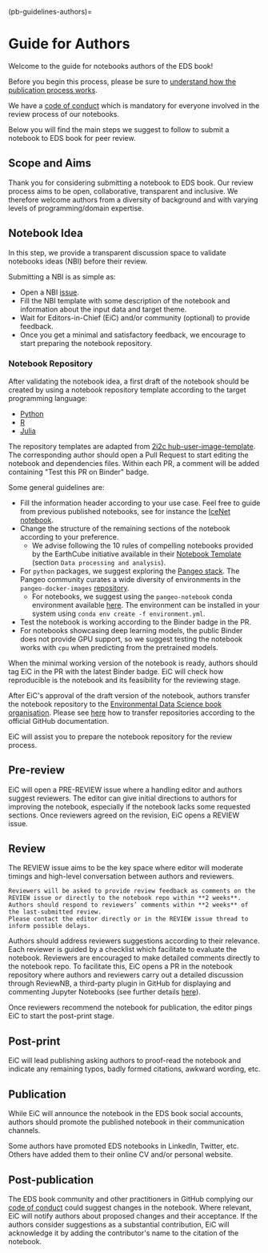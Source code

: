 (pb-guidelines-authors)=

# Guide for Authors
Welcome to the guide for notebooks authors of the EDS book! 

Before you begin this process, please be sure to [understand how the publication process works](pb-guidelines).

We have a [code of conduct](https://raw.githubusercontent.com/alan-turing-institute/environmental-ds-book/master/CODE_OF_CONDUCT.md) which is mandatory for everyone involved in the review process of our notebooks.

Below you will find the main steps we suggest to follow to submit a notebook to EDS book for peer review.

## Scope and Aims
Thank you for considering submitting a notebook to EDS book.
Our review process aims to be open, collaborative, transparent and inclusive. 
We therefore welcome authors from a diversity of background and with varying levels of programming/domain expertise.

## Notebook Idea
In this step, we provide a transparent discussion space to validate notebooks ideas (NBI) before their review. 

Submitting a NBI is as simple as:

* Open a NBI [issue](https://github.com/alan-turing-institute/environmental-ds-book/issues/new/choose).
* Fill the NBI template with some description of the notebook and information about the input data and target theme.
* Wait for Editors-in-Chief (EiC) and/or community (optional) to provide feedback.
* Once you get a minimal and satisfactory feedback, we encourage to start preparing the notebook repository.

### Notebook Repository
After validating the notebook idea, a first draft of the notebook should be created by using a notebook repository template according to the target programming language:
* [Python](https://github.com/Environmental-DS-Book/template_python)
* [R](https://github.com/Environmental-DS-Book/template_r)
* [Julia](https://github.com/Environmental-DS-Book/template_julia)

The repository templates are adapted from [2i2c hub-user-image-template](https://github.com/2i2c-org/hub-user-image-template). 
The corresponding author should open a Pull Request to start editing the notebook and dependencies files. 
Within each PR, a comment will be added containing "Test this PR on Binder" badge. 

Some general guidelines are:
* Fill the information header according to your use case. Feel free to guide from previous published notebooks, see for instance the [IceNet notebook](https://github.com/alan-turing-institute/environmental-ds-book/blob/master/book/gallery/modelling/polar-modelling-icenet.ipynb).
* Change the structure of the remaining sections of the notebook according to your preference.
  * We advise following the 10 rules of compelling notebooks provided by the EarthCube initiative available in their [Notebook Template](https://github.com/earthcube/NotebookTemplates/blob/main/EC_05_Template_Notebook_for_EarthCube_Long_Version.ipynb) (section `Data processing and analysis`).
* For `python` packages, we suggest exploring the [Pangeo stack](https://pangeo.io/). The Pangeo community curates a wide diversity of environments in the `pangeo-docker-images` [repository](https://github.com/pangeo-data/pangeo-docker-images/tree/master/pangeo-notebook). 
  * For notebooks, we suggest using the `pangeo-notebook` conda environment available [here](https://github.com/pangeo-data/pangeo-docker-images/blob/master/pangeo-notebook/environment.yml). The environment can be installed in your system using `conda env create -f environment.yml`.
* Test the notebook is working according to the Binder badge in the PR.
* For notebooks showcasing deep learning models, the public Binder does not provide GPU support, so we suggest testing the notebook works with `cpu` when predicting from the pretrained models. 

When the minimal working version of the notebook is ready, authors should tag EiC in the PR with the latest Binder badge.
EiC will check how reproducible is the notebook and its feasibility for the reviewing stage. 

After EiC's approval of the draft version of the notebook, authors transfer the notebook repository to the [Environmental Data Science book organisation](https://github.com/Environmental-DS-Book). 
Please see [here](https://docs.github.com/en/enterprise-server@3.4/repositories/creating-and-managing-repositories/transferring-a-repository) how to transfer repositories according to the official GitHub documentation. 

EiC will assist you to prepare the notebook repository for the review process.

## Pre-review
EiC will open a PRE-REVIEW issue where a handling editor and authors suggest reviewers. 
The editor can give initial directions to authors for improving the notebook, especially if the notebook lacks some requested sections.
Once reviewers agreed on the revision, EiC opens a REVIEW issue. 

## Review
The REVIEW issue aims to be the key space where editor will moderate timings and high-level conversation between authors and reviewers.

```{important}
Reviewers will be asked to provide review feedback as comments on the REVIEW issue or directly to the notebook repo within **2 weeks**.
Authors should respond to reviewers’ comments within **2 weeks** of the last-submitted review.
Please contact the editor directly or in the REVIEW issue thread to inform possible delays.
```

Authors should address reviewers suggestions according to their relevance.
Each reviewer is guided by a checklist which facilitate to evaluate the notebook.
Reviewers are encouraged to make detailed comments directly to the notebook repo.
To facilitate this, EiC opens a PR in the notebook repository where authors and reviewers carry out a detailed discussion through ReviewNB, a third-party plugin in GitHub for displaying and commenting Jupyter Notebooks (see further details [here](../about/notebooks-technologies.md)).

Once reviewers recommend the notebook for publication, the editor pings EiC to start the post-print stage.

## Post-print
EiC will lead publishing asking authors to proof-read the notebook and indicate any remaining typos, badly formed citations, awkward wording, etc.

## Publication
While EiC will announce the notebook in the EDS book social accounts, authors should promote the published notebook in their communication channels.

Some authors have promoted EDS notebooks in LinkedIn, Twitter, etc. 
Others have added them to their online CV and/or personal website.

## Post-publication
The EDS book community and other practitioners in GitHub complying our [code of conduct](https://raw.githubusercontent.com/alan-turing-institute/environmental-ds-book/master/CODE_OF_CONDUCT.md) could suggest changes in the notebook. 
Where relevant, EiC will notify authors about proposed changes and their acceptance. 
If the authors consider suggestions as a substantial contribution, EiC will acknowledge it by adding the contributor's name to the citation of the notebook.